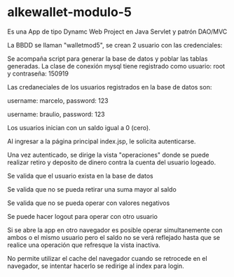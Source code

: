 # alkewallet-modulo-5

Es una App de tipo Dynamc Web Project en Java Servlet y patrón DAO/MVC

La BBDD se llaman "walletmod5", se crean 2 usuario con las credenciales:

Se acompaña script para generar la base de datos y poblar las tablas generadas. La clase de conexión mysql tiene registrado como usuario: root y contraseña: 150919

Las credaneciales de los usuarios registrados en la base de datos son:

username: marcelo, password: 123

username: braulio, password: 123

Los usuarios inician con un saldo igual a 0 (cero).

Al ingresar a la página principal index.jsp, le solicita autenticarse.

Una vez autenticado, se dirige la vista "operaciones" donde se puede realizar retiro y deposito de dinero contra la cuenta del usuario logeado.

Se valida que el usuario exista en la base de datos

Se valida que no se pueda retirar una suma mayor al saldo

Se valida que no se pueda operar con valores negativos

Se puede hacer logout para operar con otro usuario

Si se abre la app en otro navegador es posible operar simultanemente con ambos o el mismo usuario pero el saldo no se verá reflejado hasta que se realice una operación que refresque la vista inactiva.

No permite utilizar el cache del navegador cuando se retrocede en el navegador, se intentar hacerlo se redirige al index para login.

